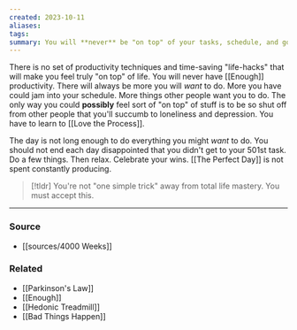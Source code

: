 ```yaml
---
created: 2023-10-11
aliases: 
tags: 
summary: You will **never** be "on top" of your tasks, schedule, and goals. Accept that.
---
```

There is no set of productivity techniques and time-saving "life-hacks" that will make you feel truly "on top" of life. You will never have [[Enough]] productivity. There will always be more you will *want* to do. More you have could jam into your schedule. More things other people want you to do. The only way you could **possibly** feel sort of "on top" of stuff is to be so shut off from other people that you'll succumb to loneliness and depression. You have to learn to [[Love the Process]]. 

The day is not long enough to do everything you might *want* to do. You should not end each day disappointed that you didn't get to your 501st task. Do a few things. Then relax. Celebrate your wins. [[The Perfect Day]] is not spent constantly producing.

> [!tldr] You're not "one simple trick" away from total life mastery. You must accept this.

---
### Source
- [[sources/4000 Weeks]]

### Related
- [[Parkinson's Law]]
- [[Enough]]
- [[Hedonic Treadmill]]
- [[Bad Things Happen]]